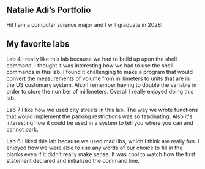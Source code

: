 ## Natalie Adi’s Portfolio

Hi! I am a computer science major and I will graduate in 2028! 

## My favorite labs

Lab 4
I really like this lab because we had to build up upon the shell command. I thought it was interesting how we had to use the shell commands in this lab. I found it challenging to make a program that would convert the measurements of volume from millimeters to units that are in the US customary system. Also I remember having to double the variable in order to store the number of millimeters. Overall I really enjoyed doing this lab.

Lab 7
I like how we used city streets in this lab. The way we wrote functions that would implement the parking restrictions was so fascinating. Also it's interesting how it could be used in a system to tell you where you can and cannot park. 

Lab 6
I liked this lab because we used mad libs, which I think are really fun. I enjoyed how we were able to use any words of our choice to fill in the blanks even if it didn’t really make sense. It was cool to watch how the first statement declared and initialized the command line.
